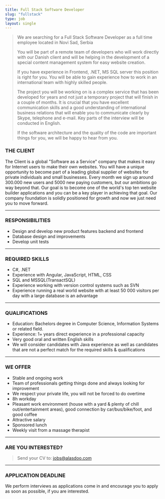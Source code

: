 ```yaml
---
title: Full Stack Software Developer
slug: "fullstack"
type: job
layout: single
---
```


> We are searching for a Full Stack Software Developer as a full time employee located in Novi Sad, Serbia
>
> You will be part of a remote team of developers who will work directly with our Danish client and will be helping in the development of a special content management system for easy website creation.
>
> If you have experience in Frontend,  .NET, MS SQL server  this position is right for you. You will be able to gain experience how to work in an international team with highly skilled people.
>
> The project you will be working on is a complex service that has been developed for years and not just a temporary project that will finish in a couple of months. It is crucial that you have excellent communication skills and a good understanding of international business relations that will enable you to communicate clearly by Skype, telephone and e-mail. Key parts of the interview will be conducted in English.
>
> If the software architecture and the quality of the code are important things for you, we will be happy to hear from you.

### THE CLIENT
The Client is a global "Software as a Service" company that makes it easy for Internet users to make their own websites. You will have a unique opportunity to become part of a leading global supplier of websites for private individuals and small businesses. Every month we sign up around 300.000 new users and 5000 new paying customers, but our ambitions go way beyond that. Our goal is to become one of the world's top ten website builder applications and you can be a key player in achieving that goal. Our company foundation is solidly positioned for growth and now we just need you to move forward.

---
### RESPONSIBILITIES
* Design and develop new product features backend and frontend
* Database design and improvements
* Develop unit tests

---
### REQUIRED SKILLS
* C#, .NET
* Experience with Angular, JavaScript, HTML, CSS
* SQL and MSSQL(TransactSQL)
* Experience working with version control systems such as SVN
* Experience running a real world website with at least 50 000 visitors per day with a large database is an advantage

---
### QUALIFICATIONS
* Education: Bachelors degree in Computer Science, Information Systems or related field.
* Experience: 1+ years direct experience in a professional capacity
* Very good oral and written English skills
* We will consider candidates with Java experience as well as candidates that are not a perfect match for the required skills & qualifications

---
### WE OFFER
* Stable and ongoing work
* Team of professionals getting things done and always looking for improvement
* We respect your private life, you will not be forced to do overtime
* 8h workday
* Pleasant work environment (house with a yard & plenty of chill out/entertainment areas), good connection by car/bus/bike/foot, and good coffee
* Attractive salary
* Sponsored lunch
* Weekly visit from a massage therapist

---
### ARE YOU INTERESTED?
> Send your CV to: <jobs@alasdoo.com>

---
### APPLICATION DEADLINE
We perform interviews as applications come in and encourage you to apply as soon as possible, if you are interested.
